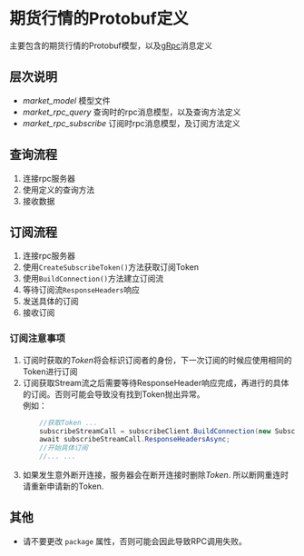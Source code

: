 # 期货行情的Protobuf定义

 主要包含的期货行情的Protobuf模型，以及[gRpc](https://github.com/grpc/grpc)消息定义

## 层次说明

* *market_model* 模型文件  
* *market_rpc_query* 查询时的rpc消息模型，以及查询方法定义  
* *market_rpc_subscribe* 订阅时rpc消息模型，及订阅方法定义  
    
## 查询流程

1. 连接rpc服务器
2. 使用定义的查询方法
3. 接收数据

## 订阅流程

1. 连接rpc服务器
2. 使用`CreateSubscribeToken()`方法获取订阅Token
3. 使用`BuildConnection()`方法建立订阅流
4. 等待订阅流`ResponseHeaders`响应
5. 发送具体的订阅
6. 接收订阅

### 订阅注意事项
1. 订阅时获取的*Token*将会标识订阅者的身份，下一次订阅的时候应使用相同的Token进行订阅
2. 订阅获取Stream流之后需要等待ResponseHeader响应完成，再进行的具体的订阅。否则可能会导致没有找到Token抛出异常。    
    例如：
    ```csharp
        //获取Token ...
        subscribeStreamCall = subscribeClient.BuildConnection(new SubscribeBuilder { Token = rpcSubToken });
        await subscribeStreamCall.ResponseHeadersAsync;
        //开始具体订阅
        //... ...
    ```
3. 如果发生意外断开连接，服务器会在断开连接时删除*Token*. 所以断网重连时请重新申请新的Token.

## 其他

* 请不要更改  `package` 属性，否则可能会因此导致RPC调用失败。 
